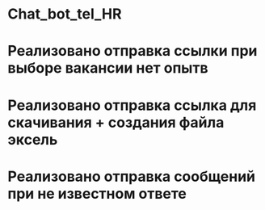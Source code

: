 # Chat_bot_tel_HR
# Реализовано отправка ссылки при выборе вакансии нет опытв
# Реализовано отправка ссылка для скачивания + создания файла эксель
# Реализовано отправка сообщений при не известном ответе 
